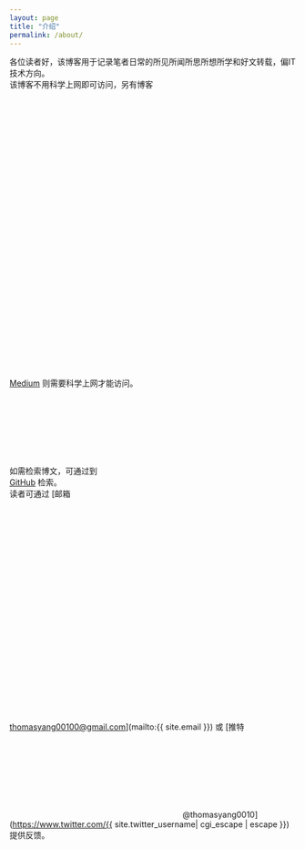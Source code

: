 ```yaml
---
layout: page
title: "介绍"
permalink: /about/
---
```


各位读者好，该博客用于记录笔者日常的所见所闻所思所想所学和好文转载，偏IT技术方向。<br>
该博客不用科学上网即可访问，另有博客 [<svg class="svg-icon" viewBox="0 0 30 30"><use xlink:href="{{ '/assets/minima-social-icons.svg#medium' | relative_url }}"></use></svg> Medium](https://medium.com/@thomas-yang) 则需要科学上网才能访问。<br>
如需检索博文，可通过到 [<svg class="svg-icon"><use xlink:href="{{ '/assets/minima-social-icons.svg#github' | relative_url }}"></use></svg> GitHub](https://github.com/meiyingqishi/meiyingqishi.github.io/search?q=) 检索。<br>
读者可通过 [邮箱 <svg class="svg-icon" viewBox="0 0 48 37"><use xlink:href="{{ '/assets/minima-social-icons.svg#gmail' | relative_url }}"></use></svg> thomasyang00100@gmail.com](mailto:{{ site.email }}) 或 [推特 <svg class="svg-icon"><use xlink:href="{{ '/assets/minima-social-icons.svg#twitter' | relative_url }}"></use></svg> @thomasyang0010](https://www.twitter.com/{{ site.twitter_username| cgi_escape | escape }}) 提供反馈。
